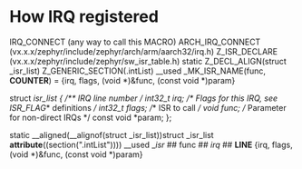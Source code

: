 # How IRQ registered
IRQ_CONNECT   (any way to call this MACRO)
ARCH_IRQ_CONNECT    (vx.x.x/zephyr/include/zephyr/arch/arm/aarch32/irq.h)
Z_ISR_DECLARE   (vx.x.x/zephyr/include/zephyr/sw_isr_table.h)
static Z_DECL_ALIGN(struct _isr_list) Z_GENERIC_SECTION(.intList) __used _MK_ISR_NAME(func, __COUNTER__) = {irq, flags, (void *)&func, (const void *)param}

struct _isr_list {
	/** IRQ line number */
	int32_t irq;
	/** Flags for this IRQ, see ISR_FLAG_* definitions */
	int32_t flags;
	/** ISR to call */
	void *func;
	/** Parameter for non-direct IRQs */
	const void *param;
};

static 
__aligned(__alignof(struct _isr_list))struct _isr_list 
__attribute__((section(".intList")))) 
__used 
__isr_ ## func ## _irq_ ## __LINE__
{irq, flags, (void *)&func, (const void *)param}